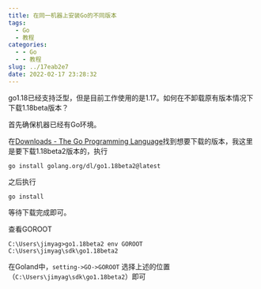 ```yaml
---
title: 在同一机器上安装Go的不同版本
tags:
  - Go
  - 教程
categories:
  - - Go
  - - 教程
slug: ../17eab2e7
date: 2022-02-17 23:28:32
---
```


go1.18已经支持泛型，但是目前工作使用的是1.17。如何在不卸载原有版本情况下下载1.18beta版本？

<!--more-->

首先确保机器已经有Go环境。

在[Downloads - The Go Programming Language](https://go.dev/dl/)找到想要下载的版本，我这里是要下载1.18beta2版本的，执行

```shell
go install golang.org/dl/go1.18beta2@latest
```

之后执行

```shell
go install 
```

等待下载完成即可。

查看GOROOT

```shell
C:\Users\jimyag>go1.18beta2 env GOROOT
C:\Users\jimyag\sdk\go1.18beta2
```

在Goland中，`setting->GO->GOROOT` 选择上述的位置（`C:\Users\jimyag\sdk\go1.18beta2`）即可

